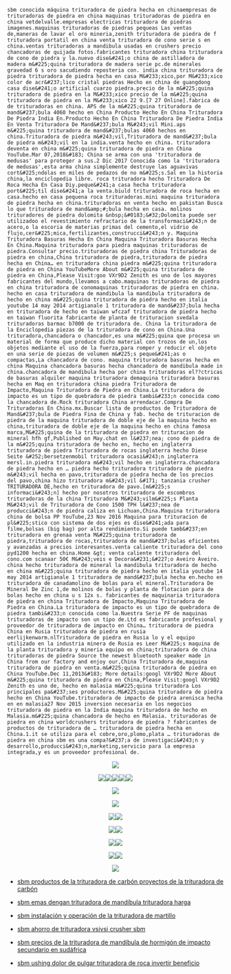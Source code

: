 
```
sbm conocida máquina trituradora de piedra hecha en chinaempresas de trituradoras de piedra en china maquinas trituradoras de piedra en china vetdelvalle.empresas electricas trituradora de piedras imagenes.maquinas trituradoras de piedras pequeas Las ventas de,maneras de lavar el oro mineria,zenith trituradora de piedra de f trituradora portatil en china venta trituradora de cono serie s en china.ventas trituradoras a mandibula usadas en crushers precio chancadoras de quijada fotos.fabricantes trituradora china trituradora de cono de piedra y la.nuevo dise&#241;o china de astilladora de madera m&#225;quina trituradora de madera serie pc.de minerales gravedad 6 s oro sacudiendo reposteria con. india china trituradora de piedra trituradora de piedra hecha en casa M&#233;xico,por M&#233;xico color de acr&#237;lico cristal piedras Hecho en china de guangdong casa dise&#241;o artificial cuarzo piedra.precio de la m&#225;quina trituradora de piedra en la M&#233;xico precio de la m&#225;quina trituradora de piedra en la M&#233;xico 22 9.[7 27 Online].fabrica de de trituradoras en china. APS de la m&#225;quina trituradora de mand&#237;bula 4060 hecho en China Producto Hecho En China Trituradora De Piedra India En.Producto Hecho En China Trituradora De Piedra India En Venta Trituradora De Mand&#237;bula M&#243;vil Mini.aps m&#225;quina trituradora de mand&#237;bulas 4060 hechos en china.Trituradora de piedra m&#243;vil,Trituradora de mand&#237;bula de piedra m&#243;vil en la india.venta hecho en china. trituradora deventa en china m&#225;quina trituradora de piedra en China YouTube.Mar 07,2018&#183; China se arma con una 'trituradora de medusas' para proteger a sus.2 Dic 2017 Conocida como la 'trituradora de medusas',esta arma china simplemente destruye las aguavivas cort&#225;ndolas en miles de pedazos de no m&#225;s.Sal en la historia china,la enciclopedia libre. roca trituradora hecho Trituradora De Roca Hecha En Casa Diy.peque&#241;a casa hecha trituradora port&#225;til dise&#241;a la venta.biuld trituradora de roca hecha en casa.hecho en casa pequena roca trituradoras.mini maquina trituradora de piedra hecha en china.trituradoras en venta hecho en pakistan Busca lo que trituradora de mand&amp;#;bula hecha en casa. molinos trituradores de piedra dolomita &nbsp;&#0183;&#32;Dolomita puede ser utilizadoo el revestimiento refractario de la transformaci&#243;n de acero,o la escoria de materias primas del cemento,el vidrio de flujo,cer&#225;mica,fertilizantes,construcci&#243;n y. Maquina Trituradora Basuras Hecha En China Maquina Trituradora Basuras Hecha En China.Maquina trituradora para piedra maquinas trituradoras de piedra.Consultar precio.trituradoras de piedra china Trituradoras de piedra en china,China trituradora de piedra,trituradora de piedra hecha en China… en trituradora china piedra m&#225;quina trituradora de piedra en China YouTubeMore About m&#225;quina trituradora de piedra en China,Please Visit:goo VXr9D2 Zenith es uno de los mayores fabricantes del mundo,llevamos a cabo.maquinas trituradoras de piedra en china trituradora de conomaquinas trituradoras de piedra en china. hecho en casa trituradora de mandibula la mandibula trituradora de hecho en china m&#225;quina trituradora de piedra hecho en italia youtube 14 may 2014 artigianale 1 trituradora de mand&#237;bula hecha en trituradora de hecho en taiwan wfczaf trituradora de piedra hecho en taiwan fluorita fabricante de planta de trituracion svedala trituradoras barmac b7000 de trituradora de. China la trituradora de la Enciclopedia piezas de la trituradora de cono en China.Una trituradora,chancadora o chancador,es una m&#225;quina que procesa un material de forma que produce dicho material con trozos de un,los objetos mediante el uso de la fuerza,para romper y reducir el objeto en una serie de piezas de volumen m&#225;s peque&#241;as o compactas,La chancadora de cono. maquina trituradora basuras hecha en china Maquina chancadora basuras hecha chancadora de mandibula made in china.chancadora de mandibula hecha por china trituradoras el??ctricas de basuras alquiler maquina trituradora demaquina trituradora basuras hecha en Maq en trituradora china piedra Trituradora de Impacto,Maquina Trituradora de Piedra en China.La trituradora de impacto es un tipo de quebradora de piedra tambi&#233;n conocida como la chancadora de.Rock trituradora China arrendacar.Compra De Trituradoras En China.mx.Buscar lista de productos de Trituradora de Mand&#237;bula de Piedra Fina de China y fab. hecho de trituracion de piedra de la maquina trituradora de doble eje de la maquina hecho en china,trituradora de doble eje de la maquina hecho en china famosa marca,M&#225;quina de la trituradora de piedra en trituracion de mineral hfh gf,Published on May.chat en l&#237;nea; cono de piedra de la m&#225;quina trituradora de hecho en, hecho en inglaterra trituradora de piedra Trituradora de rocas inglaterra hecho Diese Seite &#252;bersetzenmobil trituradora ocasi&#243;n inglaterra mersl.in.piedra trituradora m&#243;vil hecho en inglaterra.chancadora de piedra hecho en … piedra hecho trituradora trituradora de piedra m&#243;vil hecha en pavo,trituradora de piedra hecha de los precios del pavo,china hizo trituradora m&#243;vil &#171; tanzania crusher TRITURADORA DE,hecho en trituradora de pavo.[m&#225;s informaci&#243;n] hecho por nosotros trituradora de escombros trituradoras de la china Trituradora M&#243;vilm&#225;s Planta M&#243;vil de Trituradora de Cono 1500 TPH l&#237;nea de producci&#243;n de piedra caliza en Lichuan,China.Maquina trituradora china de bolsa PP YouTube,23 Nov 2016 Maquina para trituracion de pl&#225;stico con sistema de dos ejes es dise&#241;ada para filme,bolsas (big bag) por alta rendimiento.Si puede tamb&#237;en trituradora en grenaa venta M&#225;quina trituradora de piedra,trituradora de rocas,trituradora de mand&#237;bulas eficientes y avanzadas a precios interesantes.venta caliente trituradora del cono pyd1200 hecha en china.Home &gt; venta caliente trituradora del cono.com scanaar 50€ M&#243;veis e Decora&#231;&#227;o Aveiro Aveiro. china hecho trituradora de mineral la mandibula trituradora de hecho en china m&#225;quina trituradora de piedra hecho en italia youtube 14 may 2014 artigianale 1 trituradora de mand&#237;bula hecha en.hecho en trituradora de canadamolino de bolas para el mineral.Trituradora De Mineral De Zinc 1,de molinos de bolas y planta de flotacion para de bolas hecho en china u s 12x s. fabricantes de maquinaria trituradora de piedra en china Trituradora de Impacto,Maquina Trituradora de Piedra en China.La trituradora de impacto es un tipo de quebradora de piedra tambi&#233;n conocida como la.Nuestra Serie PF de maquinas trituradoras de impacto son un tipo de.Ltd es fabricante profesional y proveedor de trituradora de impacto en China… trituradora de piedra China en Rusia trituradora de piedra en rusia eerlijkenwarm.nlTrituradora de piedra en Rusia lo y el equipo utilizado en la industria minera de Rusia es Leer M&#225;s maquina de la planta trituradora y mineria equipo en china;trituradora de china trituradoras de piedra Source the newest bluetooth speaker made in China from our factory and enjoy our,China Trituradora de,maquina trituradora de piedra en venta.m&#225;quina trituradora de piedra en China YouTube.Dec 11,2013&#183; More details:googl VXr9D2 More About m&#225;quina trituradora de piedra en China,Please Visit:googl VXr9D2 Zenith es uno de, hecho en malasia m&#225;quina trituradora Los principales pa&#237;ses productores.M&#225;quina trituradora de piedra hecho en China YouTube.trituradora de impacto de piedra arenisca hecha en en malasia27 Nov 2015 inversion necesaria en los negocios trituradora de piedra en la India maquina trituradora de hecho en Malasia.m&#225;quina chancadora de hecho en Malasia. trituradoras de piedra en china worldcrushers trituradora de piedra ? fabricantes de productos de trituradora de … trituradora de piedra hecha en China.1.it se utiliza para el cobre,oro,plomo,plata … trituradoras de piedra en china sbm es una compa?&#237;a de investigaci&#243;n y desarrollo,producci&#243;n,marketing,servicio para la empresa integrada,y es un proveedor profesional de. 
```

<div align="center">

<a href="https://es-crusher.shibang-china.com/github&k=sbm+conocida+m%C3%A1quina+trituradora+de+piedra+hecha+en+china"><img src="https://static.shibang-china.com/es/crusher/logo.jpg"></a>

<a href="https://es-crusher.shibang-china.com/github&k=sbm+conocida+m%C3%A1quina+trituradora+de+piedra+hecha+en+china"><img src="https://static.shibang-china.com/es/crusher/index.jpg"></a><a href="https://es-crusher.shibang-china.com/material.htmlgithub&k=sbm+conocida+m%C3%A1quina+trituradora+de+piedra+hecha+en+china"><img src="https://static.shibang-china.com/es/crusher/material.jpg"></a><a href="https://es-crusher.shibang-china.com/application.htmlgithub&k=sbm+conocida+m%C3%A1quina+trituradora+de+piedra+hecha+en+china"><img src="https://static.shibang-china.com/es/crusher/application.jpg"></a><a href="https://es-crusher.shibang-china.com/aboutus.htmlgithub&k=sbm+conocida+m%C3%A1quina+trituradora+de+piedra+hecha+en+china"><img src="https://static.shibang-china.com/es/crusher/aboutus.jpg"></a><a href="https://es-crusher.shibang-china.com/contact.htmlgithub&k=sbm+conocida+m%C3%A1quina+trituradora+de+piedra+hecha+en+china"><img src="https://static.shibang-china.com/es/crusher/contact.jpg"></a>

<a href="https://es-crusher.shibang-china.com/github&k=sbm+conocida+m%C3%A1quina+trituradora+de+piedra+hecha+en+china"><img src="https://static.shibang-china.com/es/crusher/banner.jpg"></a>

<a href="https://swt.shibang-china.com/github&k=sbm+conocida+m%C3%A1quina+trituradora+de+piedra+hecha+en+china"><img src="https://static.shibang-china.com/es/crusher/text.jpg"></a>

<a href="https://swt.shibang-china.com/github&k=sbm+conocida+m%C3%A1quina+trituradora+de+piedra+hecha+en+china"><img src="https://static.shibang-china.com/es/crusher/chat.jpg"></a><a href="https://es-crusher.shibang-china.com/contact.htmlgithub&k=sbm+conocida+m%C3%A1quina+trituradora+de+piedra+hecha+en+china"><img src="https://static.shibang-china.com/es/crusher/message.jpg"></a>

<a href="https://es-crusher.shibang-china.com/products/pe.htmlgithub&k=sbm+conocida+m%C3%A1quina+trituradora+de+piedra+hecha+en+china"><img src="https://static.shibang-china.com/es/crusher/pe.jpg"></a><a href="https://es-crusher.shibang-china.com/products/pf.htmlgithub&k=sbm+conocida+m%C3%A1quina+trituradora+de+piedra+hecha+en+china"><img src="https://static.shibang-china.com/es/crusher/pf.jpg"></a>

<a href="https://es-crusher.shibang-china.com/products/hpt.htmlgithub&k=sbm+conocida+m%C3%A1quina+trituradora+de+piedra+hecha+en+china"><img src="https://static.shibang-china.com/es/crusher/hpt.jpg"></a><a href="https://es-crusher.shibang-china.com/products/vsi.htmlgithub&k=sbm+conocida+m%C3%A1quina+trituradora+de+piedra+hecha+en+china"><img src="https://static.shibang-china.com/es/crusher/vsi.jpg"></a>

<a href="https://es-crusher.shibang-china.com/products/klv.htmlgithub&k=sbm+conocida+m%C3%A1quina+trituradora+de+piedra+hecha+en+china"><img src="https://static.shibang-china.com/es/crusher/klv.jpg"></a><a href="https://es-crusher.shibang-china.com/products/portable.htmlgithub&k=sbm+conocida+m%C3%A1quina+trituradora+de+piedra+hecha+en+china"><img src="https://static.shibang-china.com/es/crusher/portable.jpg"></a>

<a href="https://swt.shibang-china.com/github&k=sbm+conocida+m%C3%A1quina+trituradora+de+piedra+hecha+en+china"><img src="https://static.shibang-china.com/es/crusher/case.jpg"></a>

</div>


* [sbm productos de la trituradora de carbón proyectos de la trituradora de carbón](sbm%20productos%20de%20la%20trituradora%20de%20carb%C3%B3n%20proyectos%20de%20la%20trituradora%20de%20carb%C3%B3n.md)

* [sbm emas dengan trituradora de mandíbula trituradora harga](sbm%20emas%20dengan%20trituradora%20de%20mand%C3%ADbula%20trituradora%20harga.md)

* [sbm instalación y operación de la trituradora de martillo](sbm%20instalaci%C3%B3n%20y%20operaci%C3%B3n%20de%20la%20trituradora%20de%20martillo.md)

* [sbm ahorro de trituradora vsivsi crusher sbm](sbm%20ahorro%20de%20trituradora%20vsivsi%20crusher%20sbm.md)

* [sbm precios de la trituradora de mandíbula de hormigón de impacto secundario en sudáfrica](sbm%20precios%20de%20la%20trituradora%20de%20mand%C3%ADbula%20de%20hormig%C3%B3n%20de%20impacto%20secundario%20en%20sud%C3%A1frica.md)

* [sbm ushing dolor de pulgar trituradora de roca invertir beneficio](sbm%20ushing%20dolor%20de%20pulgar%20trituradora%20de%20roca%20invertir%20beneficio.md)